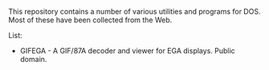 This repository contains a number of various utilities and programs for DOS.
Most of these have been collected from the Web.

List: 
 * GIFEGA - A GIF/87A decoder and viewer for EGA displays. Public domain.